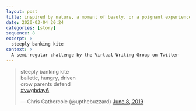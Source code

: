 ```yaml
---
layout: post
title: inspired by nature, a moment of beauty, or a poignant experience.
date: 2020-03-04 20:24
categories: [story]
sequence: 8
excerpt: >
  steeply banking kite
context: >
  A semi-regular challenge by the Virtual Writing Group on Twitter
---
```

<blockquote class="twitter-tweet"><p lang="en" dir="ltr">steeply banking kite<br>balletic, hungry, driven<br>crow parents defend<br><a href="https://twitter.com/hashtag/vwgbday6?src=hash&amp;ref_src=twsrc%5Etfw">#vwgbday6</a></p>&mdash; Chris Gathercole (@upthebuzzard) <a href="https://twitter.com/upthebuzzard/status/1137355335679844353?ref_src=twsrc%5Etfw">June 8, 2019</a></blockquote> <script async src="https://platform.twitter.com/widgets.js" charset="utf-8"></script>
